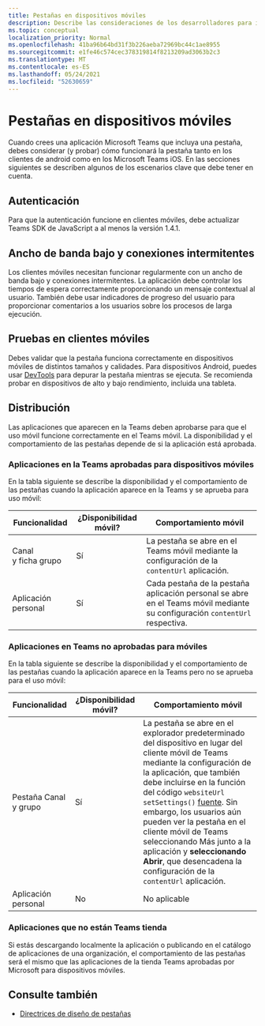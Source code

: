 ```yaml
---
title: Pestañas en dispositivos móviles
description: Describe las consideraciones de los desarrolladores para implementar pestañas en Microsoft Teams móvil.
ms.topic: conceptual
localization_priority: Normal
ms.openlocfilehash: 41ba96b64bd31f3b226aeba72969bc44c1ae8955
ms.sourcegitcommit: e1fe46c574cec378319814f8213209ad3063b2c3
ms.translationtype: MT
ms.contentlocale: es-ES
ms.lasthandoff: 05/24/2021
ms.locfileid: "52630659"
---
```

# <a name="tabs-on-mobile"></a>Pestañas en dispositivos móviles

Cuando crees una aplicación Microsoft Teams que incluya una pestaña, debes considerar (y probar) cómo funcionará la pestaña tanto en los clientes de android como en los Microsoft Teams iOS. En las secciones siguientes se describen algunos de los escenarios clave que debe tener en cuenta.

## <a name="authentication"></a>Autenticación

Para que la autenticación funcione en clientes móviles, debe actualizar Teams SDK de JavaScript a al menos la versión 1.4.1.

## <a name="low-bandwidth-and-intermittent-connections"></a>Ancho de banda bajo y conexiones intermitentes

Los clientes móviles necesitan funcionar regularmente con un ancho de banda bajo y conexiones intermitentes. La aplicación debe controlar los tiempos de espera correctamente proporcionando un mensaje contextual al usuario. También debe usar indicadores de progreso del usuario para proporcionar comentarios a los usuarios sobre los procesos de larga ejecución.

## <a name="testing-on-mobile-clients"></a>Pruebas en clientes móviles

Debes validar que la pestaña funciona correctamente en dispositivos móviles de distintos tamaños y calidades. Para dispositivos Android, puedes usar [DevTools](~/tabs/how-to/developer-tools.md) para depurar la pestaña mientras se ejecuta. Se recomienda probar en dispositivos de alto y bajo rendimiento, incluida una tableta.

## <a name="distribution"></a>Distribución

Las aplicaciones que aparecen en la Teams deben aprobarse para que el uso móvil funcione correctamente en el Teams móvil. La disponibilidad y el comportamiento de las pestañas depende de si la aplicación está aprobada.

### <a name="apps-on-teams-store-approved-for-mobile"></a>Aplicaciones en la Teams aprobadas para dispositivos móviles

En la tabla siguiente se describe la disponibilidad y el comportamiento de las pestañas cuando la aplicación aparece en la Teams y se aprueba para uso móvil:

|Funcionalidad   |¿Disponibilidad móvil?   |Comportamiento móvil|
|----------|-----------|------------|
|Canal <br /> y ficha grupo|Sí|La pestaña se abre en el Teams móvil mediante la configuración de la `contentUrl` aplicación.|
|Aplicación personal|Sí|Cada pestaña de la pestaña aplicación personal se abre en el Teams móvil mediante su configuración `contentUrl` respectiva.|

### <a name="apps-on-teams-store-not-approved-for-mobile"></a>Aplicaciones en Teams no aprobadas para móviles

En la tabla siguiente se describe la disponibilidad y el comportamiento de las pestañas cuando la aplicación aparece en la Teams pero no se aprueba para el uso móvil:

| Funcionalidad | ¿Disponibilidad móvil? | Comportamiento móvil |
|----------|-----------|------------|
|Pestaña Canal y grupo|Sí|La pestaña se abre en el explorador predeterminado del dispositivo en lugar del cliente móvil de Teams mediante la configuración de la aplicación, que también debe incluirse en la función del código `websiteUrl` `setSettings()` [fuente](/javascript/api/@microsoft/teams-js/settings?view=msteams-client-js-latest#functions&preserve-view=true). Sin embargo, los usuarios aún pueden ver la pestaña  en el cliente móvil de Teams seleccionando Más junto a la aplicación y **seleccionando Abrir**, que desencadena la configuración de la `contentUrl` aplicación.|
|Aplicación personal|No|No aplicable|

### <a name="apps-not-on-teams-store"></a>Aplicaciones que no están Teams tienda

Si estás descargando localmente la aplicación o publicando en el catálogo de aplicaciones de una organización, el comportamiento de las pestañas será el mismo que las aplicaciones de la tienda Teams aprobadas por Microsoft para dispositivos móviles.

## <a name="see-also"></a>Consulte también

* [Directrices de diseño de pestañas](~/tabs/design/tabs.md)
